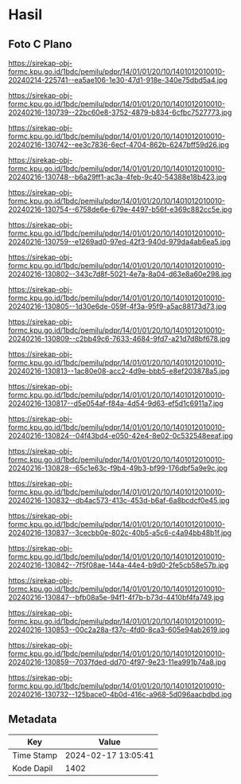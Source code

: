 # Hasil

## Foto C Plano

https://sirekap-obj-formc.kpu.go.id/1bdc/pemilu/pdpr/14/01/01/20/10/1401012010010-20240214-225741--ea5ae106-1e30-47d1-918e-340e75dbd5a4.jpg

https://sirekap-obj-formc.kpu.go.id/1bdc/pemilu/pdpr/14/01/01/20/10/1401012010010-20240216-130739--22bc60e8-3752-4879-b834-6cfbc7527773.jpg

https://sirekap-obj-formc.kpu.go.id/1bdc/pemilu/pdpr/14/01/01/20/10/1401012010010-20240216-130742--ee3c7836-6ecf-4704-862b-6247bff59d26.jpg

https://sirekap-obj-formc.kpu.go.id/1bdc/pemilu/pdpr/14/01/01/20/10/1401012010010-20240216-130748--b6a29ff1-ac3a-4feb-9c40-54388e18b423.jpg

https://sirekap-obj-formc.kpu.go.id/1bdc/pemilu/pdpr/14/01/01/20/10/1401012010010-20240216-130754--6758de6e-679e-4497-b56f-e369c882cc5e.jpg

https://sirekap-obj-formc.kpu.go.id/1bdc/pemilu/pdpr/14/01/01/20/10/1401012010010-20240216-130759--e1269ad0-97ed-42f3-940d-979da4ab6ea5.jpg

https://sirekap-obj-formc.kpu.go.id/1bdc/pemilu/pdpr/14/01/01/20/10/1401012010010-20240216-130802--343c7d8f-5021-4e7a-8a04-d63e8a60e298.jpg

https://sirekap-obj-formc.kpu.go.id/1bdc/pemilu/pdpr/14/01/01/20/10/1401012010010-20240216-130805--1d30e6de-059f-4f3a-95f9-a5ac88173d73.jpg

https://sirekap-obj-formc.kpu.go.id/1bdc/pemilu/pdpr/14/01/01/20/10/1401012010010-20240216-130809--c2bb49c6-7633-4684-9fd7-a21d7d8bf678.jpg

https://sirekap-obj-formc.kpu.go.id/1bdc/pemilu/pdpr/14/01/01/20/10/1401012010010-20240216-130813--1ac80e08-acc2-4d9e-bbb5-e8ef203878a5.jpg

https://sirekap-obj-formc.kpu.go.id/1bdc/pemilu/pdpr/14/01/01/20/10/1401012010010-20240216-130817--d5e054af-f84a-4d54-9d63-ef5d1c6911a7.jpg

https://sirekap-obj-formc.kpu.go.id/1bdc/pemilu/pdpr/14/01/01/20/10/1401012010010-20240216-130824--04f43bd4-e050-42e4-8e02-0c532548eeaf.jpg

https://sirekap-obj-formc.kpu.go.id/1bdc/pemilu/pdpr/14/01/01/20/10/1401012010010-20240216-130828--65c1e63c-f9b4-49b3-bf99-176dbf5a9e9c.jpg

https://sirekap-obj-formc.kpu.go.id/1bdc/pemilu/pdpr/14/01/01/20/10/1401012010010-20240216-130832--db4ac573-413c-453d-b6af-6a8bcdcf0e45.jpg

https://sirekap-obj-formc.kpu.go.id/1bdc/pemilu/pdpr/14/01/01/20/10/1401012010010-20240216-130837--3cecbb0e-802c-40b5-a5c6-c4a94bb48b1f.jpg

https://sirekap-obj-formc.kpu.go.id/1bdc/pemilu/pdpr/14/01/01/20/10/1401012010010-20240216-130842--7f5f08ae-144a-44e4-b9d0-2fe5cb58e57b.jpg

https://sirekap-obj-formc.kpu.go.id/1bdc/pemilu/pdpr/14/01/01/20/10/1401012010010-20240216-130847--bfb08a5e-94f1-4f7b-b73d-4410bf4fa749.jpg

https://sirekap-obj-formc.kpu.go.id/1bdc/pemilu/pdpr/14/01/01/20/10/1401012010010-20240216-130853--00c2a28a-f37c-4fd0-8ca3-605e94ab2619.jpg

https://sirekap-obj-formc.kpu.go.id/1bdc/pemilu/pdpr/14/01/01/20/10/1401012010010-20240216-130859--7037fded-dd70-4f97-9e23-11ea991b74a8.jpg

https://sirekap-obj-formc.kpu.go.id/1bdc/pemilu/pdpr/14/01/01/20/10/1401012010010-20240216-130732--125bace0-4b0d-416c-a968-5d096aacbdbd.jpg


## Metadata

| Key        | Value               |
| ---------- | ------------------- |
| Time Stamp | 2024-02-17 13:05:41 |
| Kode Dapil | 1402                |



